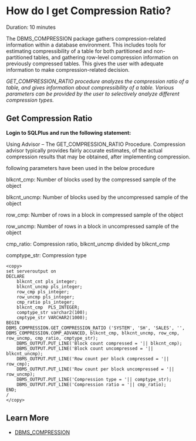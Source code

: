# How do I get Compression Ratio? 
Duration: 10 minutes

The DBMS_COMPRESSION package gathers compression-related information within a database environment. This includes tools for estimating compressibility of a table for both partitioned and non-partitioned tables, and gathering row-level compression information on previously compressed tables. This gives the user with adequate information to make compression-related decision. 

*GET\_COMPRESSION\_RATIO procedure analyzes the compression ratio of a table, and gives information about compressibility of a table. Various parameters can be provided by the user to selectively analyze different compression types.*

## Get Compression Ratio

**Login to SQLPlus and run the following statement:**

Using Advisor – The GET\_COMPRESSION\_RATIO Procedure. Compression advisor typically provides fairly accurate estimates, of the actual compression results that may be obtained, after implementing compression.

following parameters have been used in the below procedure
 
blkcnt\_cmp: Number of blocks used by the compressed sample of the object 

blkcnt\_uncmp: Number of blocks used by the uncompressed sample of the object 

row\_cmp: Number of rows in a block in compressed sample of the object 

row\_uncmp: Number of rows in a block in uncompressed sample of the object  

cmp\_ratio: Compression ratio, blkcnt\_uncmp divided by blkcnt\_cmp 
 
comptype\_str: Compression type


```
<copy>  
set serveroutput on
DECLARE
    blkcnt_cnt pls_integer;
    blkcnt_uncmp pls_integer;
    row_cmp pls_integer;
    row_uncmp pls_integer;
    cmp_ratio pls_integer;
    blkcnt_cmp  PLS_INTEGER;
    comptype_str varchar2(100);
    cmptype_str VARCHAR2(1000);
BEGIN
DBMS_COMPRESSION.GET_COMPRESSION_RATIO ('SYSTEM', 'SH', 'SALES', '', DBMS_COMPRESSION.COMP_ADVANCED, blkcnt_cmp, blkcnt_uncmp, row_cmp, row_uncmp, cmp_ratio, cmptype_str);
    DBMS_OUTPUT.PUT_LINE('Block count compressed = '|| blkcnt_cmp);
    DBMS_OUTPUT.PUT_LINE('Block count uncompressed = '|| blkcnt_uncmp);
    DBMS_OUTPUT.PUT_LINE('Row count per block compressed = '|| row_cmp);
    DBMS_OUTPUT.PUT_LINE('Row count per block uncompressed = '|| row_uncmp);
    DBMS_OUTPUT.PUT_LINE('Compression type = '|| comptype_str);
    DBMS_OUTPUT.PUT_LINE('Compression ratio = '|| cmp_ratio);
END;
/  
</copy>
```
 
## Learn More
* [DBMS_COMPRESSION](https://docs.oracle.com/cd/E11882_01/appdev.112/e40758/d_compress.htm )
